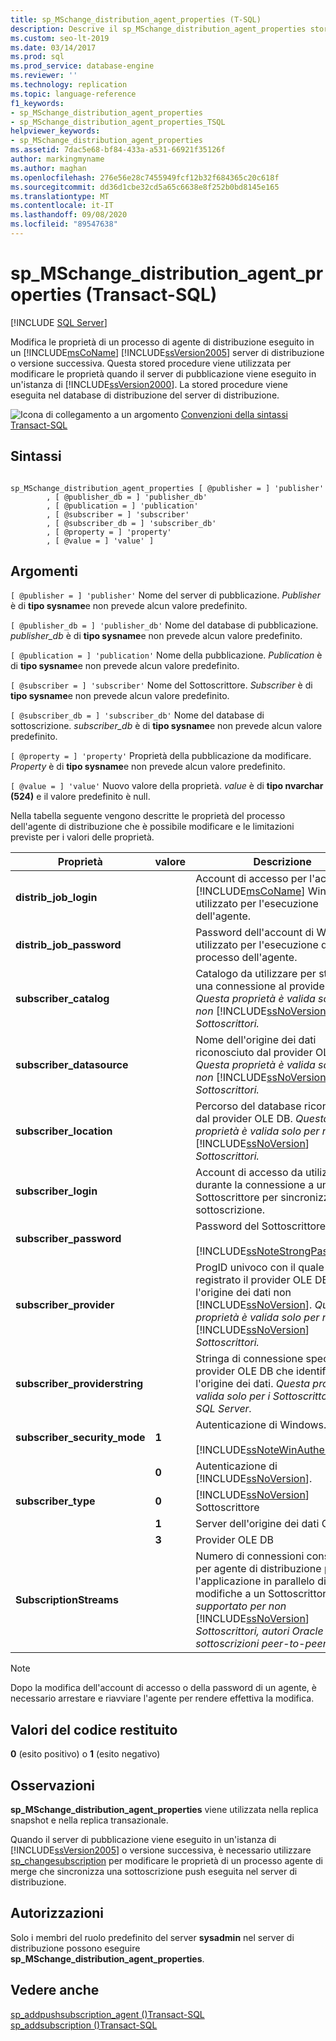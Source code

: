 ```yaml
---
title: sp_MSchange_distribution_agent_properties (T-SQL)
description: Descrive il sp_MSchange_distribution_agent_properties stored procedure utilizzato per modificare le proprietà del agente di distribuzione per una topologia replica di SQL Server.
ms.custom: seo-lt-2019
ms.date: 03/14/2017
ms.prod: sql
ms.prod_service: database-engine
ms.reviewer: ''
ms.technology: replication
ms.topic: language-reference
f1_keywords:
- sp_MSchange_distribution_agent_properties
- sp_MSchange_distribution_agent_properties_TSQL
helpviewer_keywords:
- sp_MSchange_distribution_agent_properties
ms.assetid: 7dac5e68-bf84-433a-a531-66921f35126f
author: markingmyname
ms.author: maghan
ms.openlocfilehash: 276e56e28c7455949fcf12b32f684365c20c618f
ms.sourcegitcommit: dd36d1cbe32cd5a65c6638e8f252b0bd8145e165
ms.translationtype: MT
ms.contentlocale: it-IT
ms.lasthandoff: 09/08/2020
ms.locfileid: "89547638"
---
```

# <a name="sp_mschange_distribution_agent_properties-transact-sql"></a>sp_MSchange_distribution_agent_properties (Transact-SQL)
[!INCLUDE [SQL Server](../../includes/applies-to-version/sqlserver.md)]

  Modifica le proprietà di un processo di agente di distribuzione eseguito in un [!INCLUDE[msCoName](../../includes/msconame-md.md)] [!INCLUDE[ssVersion2005](../../includes/ssversion2005-md.md)] server di distribuzione o versione successiva. Questa stored procedure viene utilizzata per modificare le proprietà quando il server di pubblicazione viene eseguito in un'istanza di [!INCLUDE[ssVersion2000](../../includes/ssversion2000-md.md)]. La stored procedure viene eseguita nel database di distribuzione del server di distribuzione.  
  
 ![Icona di collegamento a un argomento](../../database-engine/configure-windows/media/topic-link.gif "Icona di collegamento a un argomento") [Convenzioni della sintassi Transact-SQL](../../t-sql/language-elements/transact-sql-syntax-conventions-transact-sql.md)  
  
## <a name="syntax"></a>Sintassi  
  
```  
  
sp_MSchange_distribution_agent_properties [ @publisher = ] 'publisher'  
        , [ @publisher_db = ] 'publisher_db'  
        , [ @publication = ] 'publication'   
        , [ @subscriber = ] 'subscriber'   
        , [ @subscriber_db = ] 'subscriber_db'   
        , [ @property = ] 'property'   
        , [ @value = ] 'value' ]  
```  
  
## <a name="arguments"></a>Argomenti  
`[ @publisher = ] 'publisher'` Nome del server di pubblicazione. *Publisher* è di **tipo sysname**e non prevede alcun valore predefinito.  
  
`[ @publisher_db = ] 'publisher_db'` Nome del database di pubblicazione. *publisher_db* è di **tipo sysname**e non prevede alcun valore predefinito.  
  
`[ @publication = ] 'publication'` Nome della pubblicazione. *Publication* è di **tipo sysname**e non prevede alcun valore predefinito.  
  
`[ @subscriber = ] 'subscriber'` Nome del Sottoscrittore. *Subscriber* è di **tipo sysname**e non prevede alcun valore predefinito.  
  
`[ @subscriber_db = ] 'subscriber_db'` Nome del database di sottoscrizione. *subscriber_db* è di **tipo sysname**e non prevede alcun valore predefinito.  
  
`[ @property = ] 'property'` Proprietà della pubblicazione da modificare. *Property* è di **tipo sysname**e non prevede alcun valore predefinito.  
  
`[ @value = ] 'value'` Nuovo valore della proprietà. *value* è di **tipo nvarchar (524)** e il valore predefinito è null.  
  
 Nella tabella seguente vengono descritte le proprietà del processo dell'agente di distribuzione che è possibile modificare e le limitazioni previste per i valori delle proprietà.  
  
|Proprietà|valore|Descrizione|  
|--------------|-----------|-----------------|  
|**distrib_job_login**||Account di accesso per l'account di [!INCLUDE[msCoName](../../includes/msconame-md.md)] Windows utilizzato per l'esecuzione dell'agente.|  
|**distrib_job_password**||Password dell'account di Windows utilizzato per l'esecuzione del processo dell'agente.|  
|**subscriber_catalog**||Catalogo da utilizzare per stabilire una connessione al provider OLE DB *Questa proprietà è valida solo per non* [!INCLUDE[ssNoVersion](../../includes/ssnoversion-md.md)] *Sottoscrittori.*|  
|**subscriber_datasource**||Nome dell'origine dei dati riconosciuto dal provider OLE DB. *Questa proprietà è valida solo per non* [!INCLUDE[ssNoVersion](../../includes/ssnoversion-md.md)] *Sottoscrittori.*|  
|**subscriber_location**||Percorso del database riconosciuto dal provider OLE DB. *Questa proprietà è valida solo per non* [!INCLUDE[ssNoVersion](../../includes/ssnoversion-md.md)] *Sottoscrittori.*|  
|**subscriber_login**||Account di accesso da utilizzare durante la connessione a un Sottoscrittore per sincronizzare la sottoscrizione.|  
|**subscriber_password**||Password del Sottoscrittore.<br /><br /> [!INCLUDE[ssNoteStrongPass](../../includes/ssnotestrongpass-md.md)]|  
|**subscriber_provider**||ProgID univoco con il quale viene registrato il provider OLE DB per l'origine dei dati non [!INCLUDE[ssNoVersion](../../includes/ssnoversion-md.md)]. *Questa proprietà è valida solo per non* [!INCLUDE[ssNoVersion](../../includes/ssnoversion-md.md)] *Sottoscrittori.*|  
|**subscriber_providerstring**||Stringa di connessione specifica del provider OLE DB che identifica l'origine dei dati. *Questa proprietà è valida solo per i Sottoscrittori non SQL Server.*|  
|**subscriber_security_mode**|**1**|Autenticazione di Windows.<br /><br /> [!INCLUDE[ssNoteWinAuthentication](../../includes/ssnotewinauthentication-md.md)]|  
||**0**|Autenticazione di [!INCLUDE[ssNoVersion](../../includes/ssnoversion-md.md)].|  
|**subscriber_type**|**0**|[!INCLUDE[ssNoVersion](../../includes/ssnoversion-md.md)] Sottoscrittore|  
||**1**|Server dell'origine dei dati ODBC.|  
||**3**|Provider OLE DB|  
|**SubscriptionStreams**||Numero di connessioni consentite per agente di distribuzione per l'applicazione in parallelo di modifiche a un Sottoscrittore. *Non supportato per non* [!INCLUDE[ssNoVersion](../../includes/ssnoversion-md.md)] *Sottoscrittori, autori Oracle o sottoscrizioni peer-to-peer.*|  
  
> [!NOTE]  
>  Dopo la modifica dell'account di accesso o della password di un agente, è necessario arrestare e riavviare l'agente per rendere effettiva la modifica.  
  
## <a name="return-code-values"></a>Valori del codice restituito  
 **0** (esito positivo) o **1** (esito negativo)  
  
## <a name="remarks"></a>Osservazioni  
 **sp_MSchange_distribution_agent_properties** viene utilizzata nella replica snapshot e nella replica transazionale.  
  
 Quando il server di pubblicazione viene eseguito in un'istanza di [!INCLUDE[ssVersion2005](../../includes/ssversion2005-md.md)] o versione successiva, è necessario utilizzare [sp_changesubscription](../../relational-databases/system-stored-procedures/sp-changesubscription-transact-sql.md) per modificare le proprietà di un processo agente di merge che sincronizza una sottoscrizione push eseguita nel server di distribuzione.  
  
## <a name="permissions"></a>Autorizzazioni  
 Solo i membri del ruolo predefinito del server **sysadmin** nel server di distribuzione possono eseguire **sp_MSchange_distribution_agent_properties**.  
  
## <a name="see-also"></a>Vedere anche  
 [sp_addpushsubscription_agent &#40;&#41;Transact-SQL ](../../relational-databases/system-stored-procedures/sp-addpushsubscription-agent-transact-sql.md)   
 [sp_addsubscription &#40;&#41;Transact-SQL ](../../relational-databases/system-stored-procedures/sp-addsubscription-transact-sql.md)  
  
  
